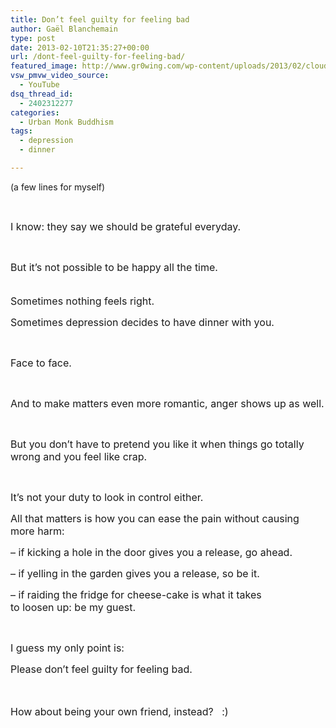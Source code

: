 ```yaml
---
title: Don’t feel guilty for feeling bad
author: Gaël Blanchemain
type: post
date: 2013-02-10T21:35:27+00:00
url: /dont-feel-guilty-for-feeling-bad/
featured_image: http://www.gr0wing.com/wp-content/uploads/2013/02/cloud-lava.jpg
vsw_pmvw_video_source:
  - YouTube
dsq_thread_id:
  - 2402312277
categories:
  - Urban Monk Buddhism
tags:
  - depression
  - dinner

---
```

(a few lines for myself)

&nbsp;

<span style="font-size: 16px;">I know: they say we should be grateful everyday.</span>

&nbsp;

<span style="font-size: 16px;">But it&#8217;s not possible to be happy all the time.</span>

<span style="font-size: 16px;"> </span>  
 <span style="font-size: 16px;">Sometimes nothing feels right.<strong></strong></span>

<!--more-->

<span style="font-size: 16px;">Sometimes depression decides to have dinner with you.</span>

&nbsp;

<span style="font-size: 16px;">Face to face.</span>

&nbsp;

<span style="font-size: 16px;">And to make matters even more romantic, anger shows up as well.</span>

&nbsp;

<span style="font-size: 16px;">But you don&#8217;t have to pretend you like it when things go totally wrong and you feel like crap.</span>

&nbsp;

<span style="font-size: 16px;">It&#8217;s not your duty to look in control either.</span>

 <span style="font-size: 16px;">All that matters is how you can ease the pain without causing more harm:</span>

<span style="font-size: 16px;">&#8211; if kicking a hole in the door gives you a release, go ahead.</span>

<span style="font-size: 16px;">&#8211; if yelling in the garden gives you a release, so be it.</span>

<span style="font-size: medium;">&#8211; if raiding the fridge for cheese-cake is what it takes to loosen up: be my guest.</span>

&nbsp;

<span style="font-size: 16px;">I guess my only point is:</span>

<span style="font-size: 16px;">Please don&#8217;t feel guilty for feeling bad.</span>

<span style="font-size: 16px;"> </span>

<span style="font-size: 16px;">How about being your own friend, instead?   :)</span>

&nbsp;

&nbsp;